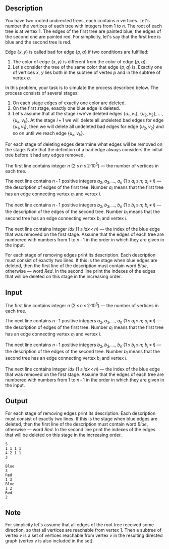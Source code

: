 ## Description

<div><p>You have two rooted undirected trees, each contains <span class="tex-span"><i>n</i></span> vertices. Let's number the vertices of each tree with integers from <span class="tex-span">1</span> to <span class="tex-span"><i>n</i></span>. The root of each tree is at vertex <span class="tex-span">1</span>. The edges of the first tree are painted blue, the edges of the second one are painted red. For simplicity, let's say that the first tree is blue and the second tree is red.</p><p>Edge <span class="tex-span">{<i>x</i>, <i>y</i>}</span> is called bad for edge <span class="tex-span">{<i>p</i>, <i>q</i>}</span> if two conditions are fulfilled: </p><ol> <li> The color of edge <span class="tex-span">{<i>x</i>, <i>y</i>}</span> is different from the color of edge <span class="tex-span">{<i>p</i>, <i>q</i>}</span>. </li><li> Let's consider the tree of the same color that edge <span class="tex-span">{<i>p</i>, <i>q</i>}</span> is. Exactly one of vertices <span class="tex-span"><i>x</i></span>, <span class="tex-span"><i>y</i></span> lies both in the subtree of vertex <span class="tex-span"><i>p</i></span> and in the subtree of vertex <span class="tex-span"><i>q</i></span>. </li></ol><p>In this problem, your task is to simulate the process described below. The process consists of several stages:</p><ol> <li> On each stage edges of exactly one color are deleted. </li><li> On the first stage, exactly one blue edge is deleted. </li><li> Let's assume that at the stage <span class="tex-span"><i>i</i></span> we've deleted edges <span class="tex-span">{<i>u</i><sub class="lower-index">1</sub>, <i>v</i><sub class="lower-index">1</sub>}</span>, <span class="tex-span">{<i>u</i><sub class="lower-index">2</sub>, <i>v</i><sub class="lower-index">2</sub>}</span>, <span class="tex-span">...</span>, <span class="tex-span">{<i>u</i><sub class="lower-index"><i>k</i></sub>, <i>v</i><sub class="lower-index"><i>k</i></sub>}</span>. At the stage <span class="tex-span"><i>i</i> + 1</span> we will delete all undeleted bad edges for edge <span class="tex-span">{<i>u</i><sub class="lower-index">1</sub>, <i>v</i><sub class="lower-index">1</sub>}</span>, then we will delete all undeleted bad edges for edge <span class="tex-span">{<i>u</i><sub class="lower-index">2</sub>, <i>v</i><sub class="lower-index">2</sub>}</span> and so on until we reach edge <span class="tex-span">{<i>u</i><sub class="lower-index"><i>k</i></sub>, <i>v</i><sub class="lower-index"><i>k</i></sub>}</span>. </li></ol> <p>For each stage of deleting edges determine what edges will be removed on the stage. Note that the definition of a bad edge always considers the initial tree before it had any edges removed.</p></div><div class="input-specification"><p>The first line contains integer <span class="tex-span"><i>n</i></span> (<span class="tex-span">2 ≤ <i>n</i> ≤ 2·10<sup class="upper-index">5</sup></span>) — the number of vertices in each tree.</p><p>The next line contains <span class="tex-span"><i>n</i> - 1</span> positive integers <span class="tex-span"><i>a</i><sub class="lower-index">2</sub>, <i>a</i><sub class="lower-index">3</sub>, ..., <i>a</i><sub class="lower-index"><i>n</i></sub></span> (<span class="tex-span">1 ≤ <i>a</i><sub class="lower-index"><i>i</i></sub> ≤ <i>n</i>;&nbsp;<i>a</i><sub class="lower-index"><i>i</i></sub> ≠ <i>i</i></span>) — the description of edges of the first tree. Number <span class="tex-span"><i>a</i><sub class="lower-index"><i>i</i></sub></span> means that the first tree has an edge connecting vertex <span class="tex-span"><i>a</i><sub class="lower-index"><i>i</i></sub></span> and vertex <span class="tex-span"><i>i</i></span>.</p><p>The next line contains <span class="tex-span"><i>n</i> - 1</span> positive integers <span class="tex-span"><i>b</i><sub class="lower-index">2</sub>, <i>b</i><sub class="lower-index">3</sub>, ..., <i>b</i><sub class="lower-index"><i>n</i></sub></span> (<span class="tex-span">1 ≤ <i>b</i><sub class="lower-index"><i>i</i></sub> ≤ <i>n</i>;&nbsp;<i>b</i><sub class="lower-index"><i>i</i></sub> ≠ <i>i</i></span>) — the description of the edges of the second tree. Number <span class="tex-span"><i>b</i><sub class="lower-index"><i>i</i></sub></span> means that the second tree has an edge connecting vertex <span class="tex-span"><i>b</i><sub class="lower-index"><i>i</i></sub></span> and vertex <span class="tex-span"><i>i</i></span>. </p><p>The next line contains integer <span class="tex-span"><i>idx</i></span> (<span class="tex-span">1 ≤ <i>idx</i> &lt; <i>n</i></span>) — the index of the blue edge that was removed on the first stage. Assume that the edges of each tree are numbered with numbers from <span class="tex-span">1</span> to <span class="tex-span"><i>n</i> - 1</span> in the order in which they are given in the input. </p></div><div class="output-specification"><p>For each stage of removing edges print its description. Each description must consist of exactly two lines. If this is the stage when blue edges are deleted, then the first line of the description must contain word <span class="tex-span"><i>Blue</i></span>, otherwise — word <span class="tex-span"><i>Red</i></span>. In the second line print the indexes of the edges that will be deleted on this stage in the increasing order.</p></div>

## Input

<p>The first line contains integer <span class="tex-span"><i>n</i></span> (<span class="tex-span">2 ≤ <i>n</i> ≤ 2·10<sup class="upper-index">5</sup></span>) — the number of vertices in each tree.</p><p>The next line contains <span class="tex-span"><i>n</i> - 1</span> positive integers <span class="tex-span"><i>a</i><sub class="lower-index">2</sub>, <i>a</i><sub class="lower-index">3</sub>, ..., <i>a</i><sub class="lower-index"><i>n</i></sub></span> (<span class="tex-span">1 ≤ <i>a</i><sub class="lower-index"><i>i</i></sub> ≤ <i>n</i>;&nbsp;<i>a</i><sub class="lower-index"><i>i</i></sub> ≠ <i>i</i></span>) — the description of edges of the first tree. Number <span class="tex-span"><i>a</i><sub class="lower-index"><i>i</i></sub></span> means that the first tree has an edge connecting vertex <span class="tex-span"><i>a</i><sub class="lower-index"><i>i</i></sub></span> and vertex <span class="tex-span"><i>i</i></span>.</p><p>The next line contains <span class="tex-span"><i>n</i> - 1</span> positive integers <span class="tex-span"><i>b</i><sub class="lower-index">2</sub>, <i>b</i><sub class="lower-index">3</sub>, ..., <i>b</i><sub class="lower-index"><i>n</i></sub></span> (<span class="tex-span">1 ≤ <i>b</i><sub class="lower-index"><i>i</i></sub> ≤ <i>n</i>;&nbsp;<i>b</i><sub class="lower-index"><i>i</i></sub> ≠ <i>i</i></span>) — the description of the edges of the second tree. Number <span class="tex-span"><i>b</i><sub class="lower-index"><i>i</i></sub></span> means that the second tree has an edge connecting vertex <span class="tex-span"><i>b</i><sub class="lower-index"><i>i</i></sub></span> and vertex <span class="tex-span"><i>i</i></span>. </p><p>The next line contains integer <span class="tex-span"><i>idx</i></span> (<span class="tex-span">1 ≤ <i>idx</i> &lt; <i>n</i></span>) — the index of the blue edge that was removed on the first stage. Assume that the edges of each tree are numbered with numbers from <span class="tex-span">1</span> to <span class="tex-span"><i>n</i> - 1</span> in the order in which they are given in the input. </p>

## Output

<p>For each stage of removing edges print its description. Each description must consist of exactly two lines. If this is the stage when blue edges are deleted, then the first line of the description must contain word <span class="tex-span"><i>Blue</i></span>, otherwise — word <span class="tex-span"><i>Red</i></span>. In the second line print the indexes of the edges that will be deleted on this stage in the increasing order.</p>





```input1
5
1 1 1 1
4 2 1 1
3

```




```output1
Blue
3
Red
1 3
Blue
1 2
Red
2

```



## Note

<p>For simplicity let's assume that all edges of the root tree received some direction, so that all vertices are reachable from vertex <span class="tex-span">1</span>. Then a <span class="tex-font-style-it">subtree</span> of vertex <span class="tex-span"><i>v</i></span> is a set of vertices reachable from vertex <span class="tex-span"><i>v</i></span> in the resulting directed graph (vertex <span class="tex-span"><i>v</i></span> is also included in the set).</p>
